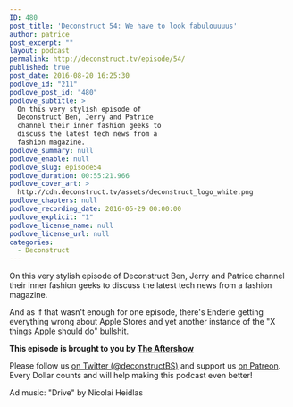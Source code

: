 ```yaml
---
ID: 480
post_title: 'Deconstruct 54: We have to look fabulouuuus'
author: patrice
post_excerpt: ""
layout: podcast
permalink: http://deconstruct.tv/episode/54/
published: true
post_date: 2016-08-20 16:25:30
podlove_id: "211"
podlove_post_id: "480"
podlove_subtitle: >
  On this very stylish episode of
  Deconstruct Ben, Jerry and Patrice
  channel their inner fashion geeks to
  discuss the latest tech news from a
  fashion magazine.
podlove_summary: null
podlove_enable: null
podlove_slug: episode54
podlove_duration: 00:55:21.966
podlove_cover_art: >
  http://cdn.deconstruct.tv/assets/deconstruct_logo_white.png
podlove_chapters: null
podlove_recording_date: 2016-05-29 00:00:00
podlove_explicit: "1"
podlove_license_name: null
podlove_license_url: null
categories:
  - Deconstruct
---
```

<p>On this very stylish episode of Deconstruct Ben, Jerry and Patrice channel their inner fashion geeks to discuss the latest tech news from a fashion magazine.</p>
<p>And as if that wasn't enough for one episode, there's Enderle getting everything wrong about Apple Stores and yet another instance of the "X things Apple should do" bullshit.</p>
<p><strong>This episode is brought to you by <a href="http://www.aftershowpodcast.com/">The Aftershow</a></strong>
</p>
<p>
Please follow us <a href="http://twitter.com/deconstructBS">on Twitter (@deconstructBS)</a> and support us <a href="http://patreon.com/deconstruct">on Patreon</a>. Every Dollar counts and will help making this podcast even better!
</p>
<p>Ad music: "Drive" by Nicolai Heidlas</p>